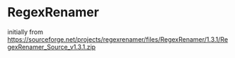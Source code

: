 # RegexRenamer
initially from https://sourceforge.net/projects/regexrenamer/files/RegexRenamer/1.3.1/RegexRenamer_Source_v1.3.1.zip
